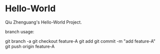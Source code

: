# Hello-World
Qiu Zhenguang's Hello-World Project.

branch usage:

git branch -a
git checkout feature-A
git add
git commit -m "add feature-A"
git push origin feature-A




